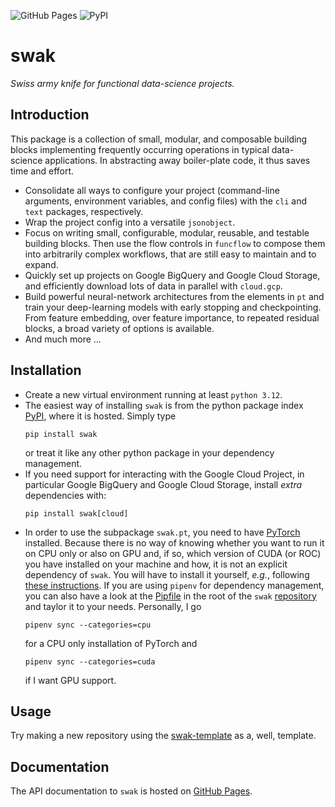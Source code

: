 ![GitHub Pages](https://github.com/yedivanseven/swak/actions/workflows/publish-documentation.yml/badge.svg)
![PyPI](https://github.com/yedivanseven/swak/actions/workflows/publish-package.yml/badge.svg)

# swak
_Swiss army knife for functional data-science projects._

## Introduction
This package is a collection of small, modular, and composable building
blocks implementing frequently occurring operations in typical data-science
applications. In abstracting away boiler-plate code, it thus saves time and effort.
* Consolidate all ways to configure your project (command-line arguments,
  environment variables, and config files) with the `cli` and `text`
  packages, respectively.
* Wrap the project config into a versatile `jsonobject`.
* Focus on writing small, configurable, modular, reusable, and testable 
  building blocks. Then use the flow controls in `funcflow` to compose them
  into arbitrarily complex workflows, that are still easy to maintain and to expand.
* Quickly set up projects on Google BigQuery and Google Cloud Storage, and
  efficiently download lots of data in parallel with `cloud.gcp`.
* Build powerful neural-network architectures from the elements in `pt` and
  train your deep-learning models with early stopping and checkpointing.
  From feature embedding, over feature importance, to repeated residual blocks,
  a broad variety of options is available.
* And much more ...

## Installation
* Create a new virtual environment running at least `python 3.12`.
* The easiest way of installing `swak` is from the python package index
[PyPI](https://pypi.org/project/swak/), where it is hosted. Simply type
  ```shell
  pip install swak
  ```
  or treat it like any other python package in your dependency management.
* If you need support for interacting with the Google Cloud Project,
in particular Google BigQuery and Google Cloud Storage, install
_extra_ dependencies with:
  ```shell
  pip install swak[cloud]
  ```
* In order to use the subpackage `swak.pt`, you need to have [PyTorch](https://pytorch.org/) installed.
Because there is no way of knowing whether you want to run it on CPU only or also on GPU and, if so,
which version of CUDA (or ROC) you have installed on your machine and how, it is not an explicit
dependency of `swak`. You will have to install it yourself, _e.g._, following
[these instructions](https://pytorch.org/get-started/locally/).
If you are using `pipenv` for dependency management, you can also have a look at the
[Pipfile](https://github.com/yedivanseven/swak/blob/main/Pipfile) in the root of the `swak`
[repository](https://github.com/yedivanseven/swak) and taylor it to your needs. Personally, I go
  ```shell
  pipenv sync --categories=cpu
  ```
  for a CPU only installation of PyTorch and
  ```shell
  pipenv sync --categories=cuda
  ```
  if I want GPU support.

## Usage
Try making a new repository using the [swak-template](https://github.com/yedivanseven/swak-template)
as a, well, template.

## Documentation
The API documentation to `swak` is hosted on [GitHub Pages](https://yedivanseven.github.io/swak/).
